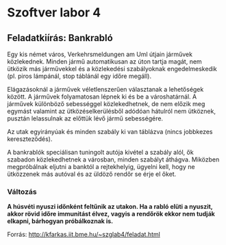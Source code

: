 # Szoftver labor 4 #

## Feladatkiírás: Bankrabló ##

Egy kis német város, Verkehrsmeldungen am Uml útjain járművek közlekednek. Minden jármű automatikusan az úton tartja magát, nem ütközik más járművekkel és a közlekedési szabályoknak engedelmeskedik (pl. piros lámpánál, stop táblánál egy időre megáll).

Elágazásoknál a járművek véletlenszerűen választanak a lehetőségek között. A járművek folyamatosan lépnek ki és be a városhatárnál. A járművek különböző sebességgel közlekedhetnek, de nem előzik meg egymást valamint az ütközéselkerülésből adódóan hátulról nem ütköznek, pusztán lelassulnak az előttük lévő jármű sebességére.

Az utak egyirányúak és minden szabály ki van táblázva (nincs jobbkezes kereszteződés).

A bankrablók speciálisan tuningolt autója kivétel a szabály alól, ők szabadon közlekedhetnek a városban, minden szabályt áthágva. Miközben megpróbálnak eljutni a banktól a rejtekhelyig, ügyelni kell, hogy ne ütközzenek más autóval és az üldöző rendőr se érje el őket.

### Változás ###

**A húsvéti nyuszi időnként feltűnik az utakon. Ha a rabló elüti a nyuszit, akkor rövid időre immunitást élvez, vagyis a rendőrök ekkor nem tudják elkapni, bárhogyan próbálkoznak is.**

Forrás: http://kfarkas.iit.bme.hu/~szglab4/feladat.html